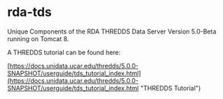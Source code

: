 # rda-tds

Unique Components of the RDA THREDDS Data Server Version 5.0-Beta running on Tomcat 8.

A THREDDS tutorial can be found here:

[https://docs.unidata.ucar.edu/thredds/5.0.0-SNAPSHOT/userguide/tds_tutorial_index.html](https://docs.unidata.ucar.edu/thredds/5.0.0-SNAPSHOT/userguide/tds_tutorial_index.html "THREDDS Tutorial")
